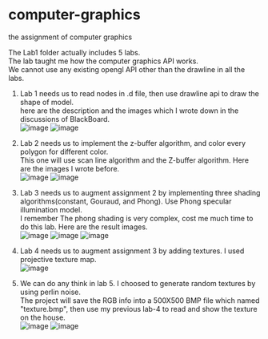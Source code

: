 # computer-graphics
the assignment of computer graphics

The Lab1 folder actually includes 5 labs.   
The lab taught me how the computer graphics API works.  
We cannot use any existing opengl API other than the drawline in all the labs.  


1. Lab 1 needs us to read nodes in .d file, then use drawline api to draw the shape of model.  
here are the description and the images which I wrote down in the discussions of BlackBoard.  
![image](https://github.com/hnxals/computer-graphics/blob/master/Images%20of%20readme/Lab1-1.png)
![image](https://github.com/hnxals/computer-graphics/blob/master/Images%20of%20readme/Lab1-2.png)

2. Lab 2 needs us to implement the z-buffer algorithm, and color every polygon for different color.  
This one will use scan line algorithm and the Z-buffer algorithm. Here are the images I wrote before.  
![image](https://github.com/hnxals/computer-graphics/blob/master/Images%20of%20readme/Lab2-1.png)
![image](https://github.com/hnxals/computer-graphics/blob/master/Images%20of%20readme/Lab2-2.png)

3. Lab 3 needs us to augment assignment 2 by implementing three shading algorithms(constant, Gouraud, and Phong). Use Phong specular illumination model.   
I remember The phong shading is very complex, cost me much time to do this lab. Here are the result images.  
![image](https://github.com/hnxals/computer-graphics/blob/master/Images%20of%20readme/Lab3-1.png)
![image](https://github.com/hnxals/computer-graphics/blob/master/Images%20of%20readme/Lab3-2.png)
![image](https://github.com/hnxals/computer-graphics/blob/master/Images%20of%20readme/Lab3-3.png)

4. Lab 4 needs us to augment assignment 3 by adding textures. I used projective texture map.  
![image](https://github.com/hnxals/computer-graphics/blob/master/Images%20of%20readme/Lab4-1.png)

5. We can do any think in lab 5. I choosed to generate random textures by using perlin noise.   
The project will save the RGB info into a 500X500 BMP file which named "texture.bmp", then use my previous lab-4 to read and show the texture on the house.  
![image](https://github.com/hnxals/computer-graphics/blob/master/Images%20of%20readme/Lab5-1.png)
![image](https://github.com/hnxals/computer-graphics/blob/master/Images%20of%20readme/Lab5-2.bmp)
